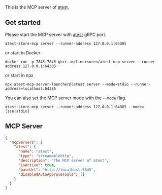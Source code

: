 This is the MCP server of [atest](https://github.com/linuxsuren/api-testing).

## Get started

Please start the MCP server with [atest](https://github.com/linuxsuren/api-testing) gRPC port.

```shell
atest-store-mcp server --runner-address 127.0.0.1:64385
```

or start in Docker

```shell
docker run -p 7845:7845 ghcr.io/linuxsuren/atest-mcp-server --runner-address 127.0.0.1:64385
```

or start in npx

```shell
npx atest-mcp-server-launcher@latest server --mode=stdio --runner-address=localhost:64385
```

You can also set the MCP server mode with the `--mode` flag.

```shell
atest-store-mcp server --runner-address 127.0.0.1:64385 --mode=[sse|stdio]
```

## MCP Server

```json
{
  "mcpServers": {
    "atest": {
      "name": "atest",
      "type": "streamableHttp",
      "description": "The MCP server of atest",
      "isActive": true,
      "baseUrl": "http://localhost:7845",
      "disabledAutoApproveTools": []
    }
  }
}
```
